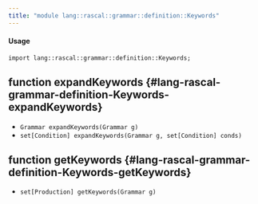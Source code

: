 ```yaml
---
title: "module lang::rascal::grammar::definition::Keywords"
---
```


#### Usage

`import lang::rascal::grammar::definition::Keywords;`


## function expandKeywords {#lang-rascal-grammar-definition-Keywords-expandKeywords}

* ``Grammar expandKeywords(Grammar g)``
* ``set[Condition] expandKeywords(Grammar g, set[Condition] conds)``

## function getKeywords {#lang-rascal-grammar-definition-Keywords-getKeywords}

* ``set[Production] getKeywords(Grammar g)``

